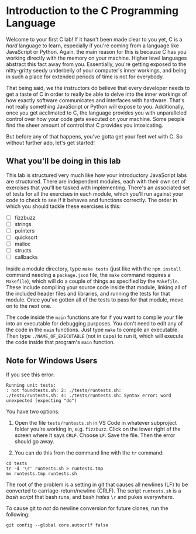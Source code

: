# Introduction to the C Programming Language

Welcome to your first C lab! If it hasn't been made clear to you yet, C is a _hard_ language to learn, especially if you're coming from a language like JavaScript or Python. Again, the main reason for this is because C has you working directly with the memory on your machine. Higher level languages abstract this fact away from you. Essentially, you're getting exposed to the nitty-gritty seedy underbelly of your computer's inner workings, and being in such a place for extended periods of time is not for everybody.

That being said, we the instructors do believe that every developer needs to get a taste of C in order to really be able to delve into the inner workings of how exactly software communicates and interfaces with hardware. That's not really something JavaScript or Python will expose to you. Additionally, once you get acclimated to C, the language provides you with unparalleled control over how your code gets executed on your machine. Some people find the sheer amount of control that C provides you intoxicating.

But before any of that happens, you've gotta get your feet wet with C. So without further ado, let's get started!

## What you'll be doing in this lab

This lab is structured very much like how your introductory JavaScript labs are structured. There are independent modules, each with their own set of exercises that you'll be tasked with implementing. There's an associated set of tests for all the exercises in each module, which you'll run against your code to check to see if it behaves and functions correctly. The order in which you should tackle these exercises is this:

  - [ ] fizzbuzz
  - [ ] strings
  - [ ] pointers
  - [ ] quicksort
  - [ ] malloc
  - [ ] structs
  - [ ] callbacks

Inside a module directory, type `make tests` (just like with the `npm install` command needing a `package.json` file, the `make` command requires a `Makefile`), which will do a couple of things as specified by the `Makefile`. These include compiling your source code inside that module, linking all of the included header files and libraries, and running the tests for that module. Once you've gotten all of the tests to pass for that module, move on to the next one.

The code inside the `main` functions are for if you want to compile your file into an executable for debugging purposes. You don't need to edit any of the code in the `main` functions. Just type `make` to compile an executable. Then type `./NAME_OF_EXECUTABLE` (not in caps) to run it, which will execute the code inside that program's `main` function.

## Note for Windows Users

If you see this error:

  ```
  Running unit tests:
  : not foundtests.sh: 2: ./tests/runtests.sh:
  ./tests/runtests.sh: 4: ./tests/runtests.sh: Syntax error: word unexpected (expecting "do")
  ```

  You have two options:

  1. Open the file `tests/runtests.sh` in VS Code in whatever subproject folder you’re working in, e.g. `fizzbuzz`. Click on the lower right of the screen where it says `CRLF`. Choose `LF`. Save the file. Then the error should go away.

  2. You can do this from the command line with the `tr` command:

  ```
  cd tests
  tr -d '\r' runtests.sh > runtests.tmp
  mv runtests.tmp runtests.sh
  ```

  The root of the problem is a setting in git that causes all newlines (LF) to be converted to carriage-return/newline (CRLF). The script `runtests.sh` is a _bash script_ that bash runs, and bash *hates* `\r` and pukes everywhere.

  To cause git to _not_ do newline conversion for future clones, run the following:

  ```
  git config --global core.autocrlf false
  ```
